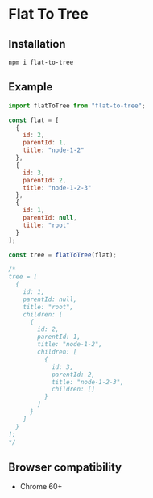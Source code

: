 # Flat To Tree

## Installation

```
npm i flat-to-tree
```

## Example

```javascript
import flatToTree from "flat-to-tree";

const flat = [
  {
    id: 2,
    parentId: 1,
    title: "node-1-2"
  },
  {
    id: 3,
    parentId: 2,
    title: "node-1-2-3"
  },
  {
    id: 1,
    parentId: null,
    title: "root"
  }
];

const tree = flatToTree(flat);

/*
tree = [
  {
    id: 1,
    parentId: null,
    title: "root",
    children: [
      {
        id: 2,
        parentId: 1,
        title: "node-1-2",
        children: [
          {
            id: 3,
            parentId: 2,
            title: "node-1-2-3",
            children: []
          }
        ]
      }
    ]
  }
];
*/
```

## Browser compatibility

- Chrome 60+
